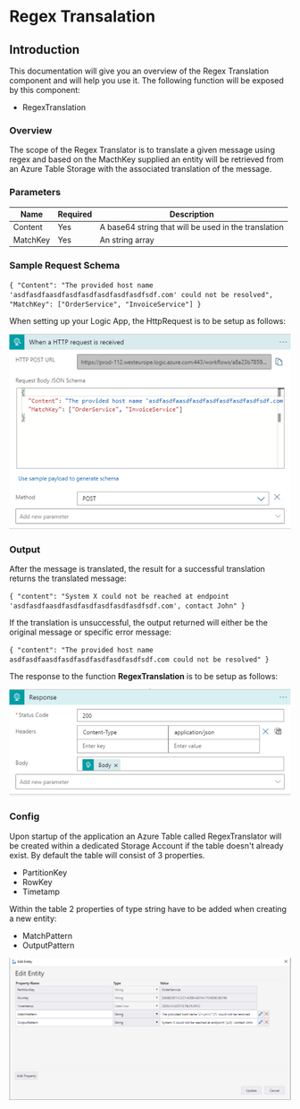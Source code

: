# Regex Transalation

## Introduction

This documentation will give you an overview of the Regex Translation component and will help you use it. The following function will be exposed by this component:

- RegexTranslation

### Overview

The scope of the Regex Translator is to translate a given message using regex and based on the MacthKey supplied an entity will be retrieved from an Azure Table Storage with the associated translation of the message.

### Parameters

|Name|Required|Description|
|--- |--- |--- |
|Content|Yes|A base64 string that will be used in the translation|
|MatchKey|Yes|An string array|

### Sample Request Schema

`{
  "Content": "The provided host name 'asdfasdfaasdfasdfasdfasdfasdfasdfsdf.com' could not be resolved",
  "MatchKey": ["OrderService", "InvoiceService"]
}`

When setting up your Logic App, the HttpRequest is to be setup as follows:

![regextranslator](../../images/regextranslator2.PNG)

### Output

After the message is translated, the result for a successful translation returns the translated message:

`{
    "content": "System X could not be reached at endpoint 'asdfasdfaasdfasdfasdfasdfasdfasdfsdf.com', contact John"
}`

If the translation is unsuccessful, the output returned will either be the original message or specific error message:

`{
    "content": "The provided host name asdfasdfaasdfasdfasdfasdfasdfasdfsdf.com could not be resolved"
}`

The response to the function **RegexTranslation** is to be setup as follows:

![regextranslator](../../images/regextranslator3.PNG)

### Config

Upon startup of the application an Azure Table called RegexTranslator will be created within a dedicated Storage Account if the table doesn't already exist. 
By default the table will consist of 3 properties.

- PartitionKey
- RowKey
- Timetamp

Within the table 2 properties of type string have to be added when creating a new entity:

- MatchPattern
- OutputPattern

![regextranslator](../../images/regextranslator.PNG)
